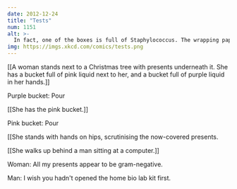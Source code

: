 ```yaml
---
date: 2012-12-24
title: "Tests"
num: 1151
alt: >-
  In fact, one of the boxes is full of Staphylococcus. The wrapping paper is coated in E. coli, though, so it's an understandable mistake. You know, we should really stop accepting gifts from that guy.
img: https://imgs.xkcd.com/comics/tests.png
---
```

[[A woman stands next to a Christmas tree with presents underneath it. She has a bucket full of pink liquid next to her, and a bucket full of purple liquid in her hands.]]

Purple bucket: Pour

[[She has the pink bucket.]]

Pink bucket: Pour

[[She stands with hands on hips, scrutinising the now-covered presents. 

[[She walks up behind a man sitting at a computer.]]

Woman: All my presents appear to be gram-negative. 

Man: I wish you hadn't opened the home bio lab kit first. 

